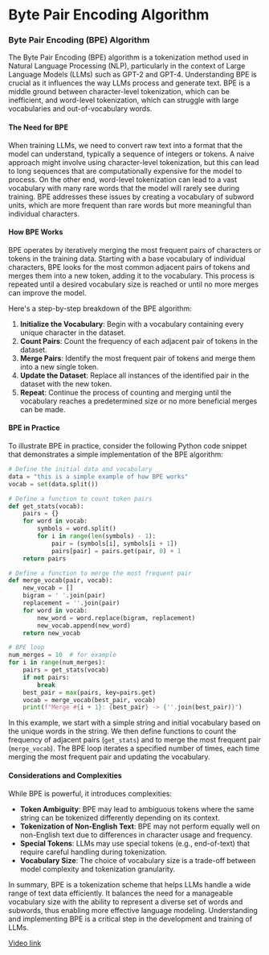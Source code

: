 # Byte Pair Encoding Algorithm

### Byte Pair Encoding (BPE) Algorithm

The Byte Pair Encoding (BPE) algorithm is a tokenization method used in Natural Language Processing (NLP), particularly in the context of Large Language Models (LLMs) such as GPT-2 and GPT-4. Understanding BPE is crucial as it influences the way LLMs process and generate text. BPE is a middle ground between character-level tokenization, which can be inefficient, and word-level tokenization, which can struggle with large vocabularies and out-of-vocabulary words.

#### The Need for BPE

When training LLMs, we need to convert raw text into a format that the model can understand, typically a sequence of integers or tokens. A naive approach might involve using character-level tokenization, but this can lead to long sequences that are computationally expensive for the model to process. On the other end, word-level tokenization can lead to a vast vocabulary with many rare words that the model will rarely see during training. BPE addresses these issues by creating a vocabulary of subword units, which are more frequent than rare words but more meaningful than individual characters.

#### How BPE Works

BPE operates by iteratively merging the most frequent pairs of characters or tokens in the training data. Starting with a base vocabulary of individual characters, BPE looks for the most common adjacent pairs of tokens and merges them into a new token, adding it to the vocabulary. This process is repeated until a desired vocabulary size is reached or until no more merges can improve the model.

Here's a step-by-step breakdown of the BPE algorithm:

1. **Initialize the Vocabulary**: Begin with a vocabulary containing every unique character in the dataset.
2. **Count Pairs**: Count the frequency of each adjacent pair of tokens in the dataset.
3. **Merge Pairs**: Identify the most frequent pair of tokens and merge them into a new single token.
4. **Update the Dataset**: Replace all instances of the identified pair in the dataset with the new token.
5. **Repeat**: Continue the process of counting and merging until the vocabulary reaches a predetermined size or no more beneficial merges can be made.

#### BPE in Practice

To illustrate BPE in practice, consider the following Python code snippet that demonstrates a simple implementation of the BPE algorithm:

```python
# Define the initial data and vocabulary
data = "this is a simple example of how BPE works"
vocab = set(data.split())

# Define a function to count token pairs
def get_stats(vocab):
    pairs = {}
    for word in vocab:
        symbols = word.split()
        for i in range(len(symbols) - 1):
            pair = (symbols[i], symbols[i + 1])
            pairs[pair] = pairs.get(pair, 0) + 1
    return pairs

# Define a function to merge the most frequent pair
def merge_vocab(pair, vocab):
    new_vocab = []
    bigram = ' '.join(pair)
    replacement = ''.join(pair)
    for word in vocab:
        new_word = word.replace(bigram, replacement)
        new_vocab.append(new_word)
    return new_vocab

# BPE loop
num_merges = 10  # for example
for i in range(num_merges):
    pairs = get_stats(vocab)
    if not pairs:
        break
    best_pair = max(pairs, key=pairs.get)
    vocab = merge_vocab(best_pair, vocab)
    print(f"Merge #{i + 1}: {best_pair} -> {''.join(best_pair)}")
```

In this example, we start with a simple string and initial vocabulary based on the unique words in the string. We then define functions to count the frequency of adjacent pairs (`get_stats`) and to merge the most frequent pair (`merge_vocab`). The BPE loop iterates a specified number of times, each time merging the most frequent pair and updating the vocabulary.

#### Considerations and Complexities

While BPE is powerful, it introduces complexities:

- **Token Ambiguity**: BPE may lead to ambiguous tokens where the same string can be tokenized differently depending on its context.
- **Tokenization of Non-English Text**: BPE may not perform equally well on non-English text due to differences in character usage and frequency.
- **Special Tokens**: LLMs may use special tokens (e.g., end-of-text) that require careful handling during tokenization.
- **Vocabulary Size**: The choice of vocabulary size is a trade-off between model complexity and tokenization granularity.

In summary, BPE is a tokenization scheme that helps LLMs handle a wide range of text data efficiently. It balances the need for a manageable vocabulary size with the ability to represent a diverse set of words and subwords, thus enabling more effective language modeling. Understanding and implementing BPE is a critical step in the development and training of LLMs.

[Video link](https://www.youtube.com/watch?v=zduSFxRajkE?t=155)